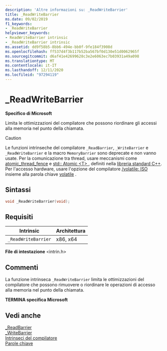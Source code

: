 ```yaml
---
description: 'Altre informazioni su: _ReadWriteBarrier'
title: _ReadWriteBarrier
ms.date: 09/02/2019
f1_keywords:
- _ReadWriteBarrier
helpviewer_keywords:
- ReadWriteBarrier intrinsic
- _ReadWriteBarrier intrinsic
ms.assetid: dd9f58b5-8bb6-494e-bb0f-9fe184f3908d
ms.openlocfilehash: ff537d4f3b117b52ba567bf0d130e51d0062965f
ms.sourcegitcommit: d6af41e42699628c3e2e6063ec7b03931a49a098
ms.translationtype: MT
ms.contentlocale: it-IT
ms.lasthandoff: 12/11/2020
ms.locfileid: "97294119"
---
```

# <a name="_readwritebarrier"></a>_ReadWriteBarrier

**Specifico di Microsoft**

Limita le ottimizzazioni del compilatore che possono riordinare gli accessi alla memoria nel punto della chiamata.

> [!CAUTION]
> Le funzioni intrinseche del compilatore `_ReadBarrier`, `_WriteBarrier` e `_ReadWriteBarrier` e la macro `MemoryBarrier` sono deprecate e non vanno usate. Per la comunicazione tra thread, usare meccanismi come [atomic_thread_fence](../standard-library/atomic-functions.md#atomic_thread_fence) e [std:: Atomic \<T> ](../standard-library/atomic.md), definiti nella [libreria standard C++](../standard-library/cpp-standard-library-reference.md). Per l'accesso hardware, usare l'opzione del compilatore [/volatile: ISO](../build/reference/volatile-volatile-keyword-interpretation.md) insieme alla parola chiave [volatile](../cpp/volatile-cpp.md) .

## <a name="syntax"></a>Sintassi

```C
void _ReadWriteBarrier(void);
```

## <a name="requirements"></a>Requisiti

|Intrinsic|Architettura|
|---------------|------------------|
|`_ReadWriteBarrier`|x86, x64|

**File di intestazione** \<intrin.h>

## <a name="remarks"></a>Commenti

La funzione intrinseca `_ReadWriteBarrier` limita le ottimizzazioni del compilatore che possono rimuovere o riordinare le operazioni di accesso alla memoria nel punto della chiamata.

**TERMINA specifica Microsoft**

## <a name="see-also"></a>Vedi anche

[_ReadBarrier](../intrinsics/readbarrier.md)\
[_WriteBarrier](../intrinsics/writebarrier.md)\
[Intrinseci del compilatore](../intrinsics/compiler-intrinsics.md)\
[Parole chiave](../cpp/keywords-cpp.md)
